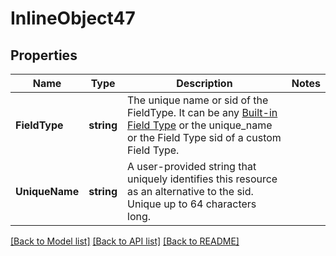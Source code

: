 # InlineObject47

## Properties

Name | Type | Description | Notes
------------ | ------------- | ------------- | -------------
**FieldType** | **string** | The unique name or sid of the FieldType. It can be any [Built-in Field Type](https://www.twilio.com/docs/assistant/api/built-in-field-types) or the unique_name or the Field Type sid of a custom Field Type. | 
**UniqueName** | **string** | A user-provided string that uniquely identifies this resource as an alternative to the sid. Unique up to 64 characters long. | 

[[Back to Model list]](../README.md#documentation-for-models) [[Back to API list]](../README.md#documentation-for-api-endpoints) [[Back to README]](../README.md)


